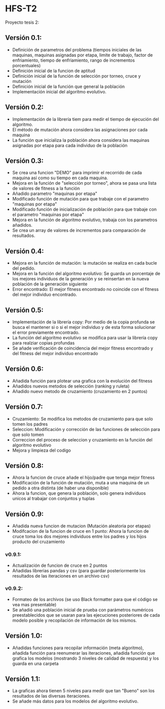 # HFS-T2
Proyecto tesis 2:

## Versión 0.1:
- Definición de parametros del problema (tiempos iniciales de las maquinas, maquinas asignadas por etapa, limite de trabajo, factor de enfriamiento, tiempo de enfriamiento, rango de incrementos porcentuales)
- Definición inicial de la funcion de aptitud
- Definición inicial de la función de selección por torneo, cruce y mutación
- Definición inicial de la función que general la población
- Implementación inicial del algoritmo evolutivo.

## Versión 0.2:
- Implementación de la librería tiem para medir el tiempo de ejecución del algoritmo.
- El método de mutación ahora considera las asignaciones por cada maquina
- La función que inicializa la población ahora considera las maquinas asignadas por etapa para cada individuo de la población

## Versión 0.3:
- Se crea una funcion "DEMO" para imprimir el recorrido de cada maquina así como su tiempo en cada maquina.
- Mejora en la función de "selección por torneo", ahora se pasa una lista de valores de fitness a la función
- Añadido parametro "maquinas por etapa"
- Modificado función de mutación para que trabaje con el parametro "maquinas por etapa"
- Modificado función de inicialización de población para que trabaje con el parametro "maquinas por etapa"
- Mejora en la función de algoritmo evolutivo, trabaja con los parametros añadidos.
- Se crea un array de valores de incrementos para comparación de resultados.

## Versión 0.4:
- Mejora en la función de mutación: la mutación se realiza en cada bucle del pedido.
- Mejora en la función del algoritmo evolutivo: Se guarda un porcentaje de los mejores individuos de la generación y se reinsertan en la nueva población de la generación siguiente
- Error encontrado: El mejor fitness encontrado no coincide con el fitness del mejor individuo encontrado.

## Versión 0.5:
- Implementación de la librería copy: Por medio de la copia profunda se busca el mantener si o si el mejor individuo y de esta forma solucionar el error previamente encontrado.
- La función del algoritmo evolutivo se modifica para usar la librería copy para realziar copias profundas
- Se añade verificación de coincidencia del mejor fitness encontrado y del fitness del mejor individuo encontrado

## Versión 0.6:
- Añadida función para plotear una grafica con la evolución del fitness
- Añadidos nuevos metodos de selección (ranking y ruleta)
- Añadido nuevo metodo de cruzamiento (cruzamiento en 2 puntos)

## Versión 0.7:
- Cruzamiento: Se modifica los metodos de cruzamiento para que solo tomen los padres
- Seleccion: Modificación y corrección de las funciones de selección para que solo tomen
- Correccion del proceso de seleccion y cruzamiento en la función del algoritmo evolutivo
- Mejora y limpieza del codigo

## Versión 0.8:
- Ahora la funcion de cruce añade el hijo/padre que tenga mejor fitness
- Modificación de la función de mutación, muta a una maquina de un pedido a otra distinta (de haber una disponible)
- Ahora la funcion, que genera la población, solo genera individuos unicos al trabajar con conjuntos y tuplas

## Versión 0.9:
- Añadida nueva funcion de mutacion (Mutación aleatoria por etapas)
- Modifcacion de la funcion de cruce en 1 punto: Ahora la funcion de cruce toma los dos mejores individuos entre los padres y los hijos producto del cruzamiento

### v0.9.1:
- Actualización de funcion de cruce en 2 puntos
- Añadidas librerias pandas y csv (para guardar posteriormente los resultados de las iteraciones en un archivo csv)

### v0.9.2:
- Formateo de los archivos (se uso Black formatter para que el código se vea mas presentable)
- Se añadió una población inicial de prueba con parámetros numéricos preestablecidos que se usaran para las ejecuciones posteriores de cada modelo posible y recopilación de información de los mismos.

## Versión 1.0:
- Añadidas funciones para recopilar información (meta algoritmo), añadida función para reenumerar las iteraciones, añadida función que grafica los modelos (mostrando 3 niveles de calidad de respuesta) y los guarda en una carpeta

## Versión 1.1:
- La graficas ahora tienen 5 niveles para medir que tan "Bueno" son los resultados de las diversas iteraciones.
- Se añade más datos para los modelos del algoritmo evolutivo.